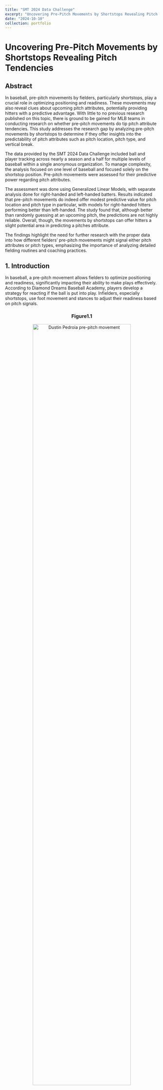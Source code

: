 ```yaml
---
title: "SMT 2024 Data Challenge"
excerpt: "Uncovering Pre-Pitch Movements by Shortstops Revealing Pitch Tendencies <br/><img src='/images/smt_data_image.png' width='925' height='500'>"
date: "2024-10-10"
collection: portfolio
---
```


# Uncovering Pre-Pitch Movements by Shortstops Revealing Pitch Tendencies

## Abstract
In baseball, pre-pitch movements by fielders, particularly shortstops, play a crucial role in optimizing positioning and readiness. These movements may also reveal clues about upcoming pitch attributes, potentially providing hitters with a predictive advantage. With little to no previous research published on this topic, there is ground to be gained for MLB teams in conducting research on whether pre-pitch movements do tip pitch attribute tendencies. This study addresses the research gap by analyzing pre-pitch movements by shortstops to determine if they offer insights into the predictability of pitch attributes such as pitch location, pitch type, and vertical break. 

The data provided by the SMT 2024 Data Challenge included ball and player tracking across nearly a season and a half for multiple levels of baseball within a single anonymous organization. To manage complexity, the analysis focused on one level of baseball and focused solely on the shortstop position. Pre-pitch movements were assessed for their predictive power regarding pitch attributes.

The assessment was done using Generalized Linear Models, with separate analysis done for right-handed and left-handed batters. Results indicated that pre-pitch movements do indeed offer modest predictive value for pitch location and pitch type in particular, with models for right-handed hitters performing better than left-handed. The study found that, although better than randomly guessing at an upcoming pitch, the predictions are not highly reliable. Overall, though, the movements by shortstops can offer hitters a slight potential area in predicting a pitches attribute.

The findings highlight the need for further research with the proper data into how different fielders’ pre-pitch movements might signal either pitch attributes or pitch types, emphasizing the importance of analyzing detailed fielding routines and coaching practices.


## 1. Introduction
In baseball, a pre-pitch movement allows fielders to optimize positioning and readiness, significantly impacting their ability to make plays effectively. According to Diamond Dreams Baseball Academy, players develop a strategy for reacting if the ball is put into play. Infielders, especially shortstops, use foot movement and stances to adjust their readiness based on pitch signals.

<div style="text-align:center;">
  <h3 style="text-align: center;">Figure1.1</h3>
  <img src="/images/dusitn_pedroia.jpg" style="width:80%;" alt="Dustin Pedroia pre-pitch movement">
  <p style="text-align:center; font-size:80%;">Dustin Pedroia with his pre-pitch hop into position. If this tennis-hop were to occur by gravitating in a certain direction
depending on the pitch, he would be slightly tipping pitches.</p>
</div>

However, there is limited research on whether these pre-pitch movements tip pitch tendencies to the batter. This leads us to the question, do pre-pitch movement tendencies by shortstops provide clues about the attributes of an upcoming pitch? Through a detailed analysis of pre pitch movements and pitch type outcomes, this research demonstrates that specific movement patterns can be associated with pitch types and locations, thus offering a predictive advantage for hitters.


## 2. Data
For this study, data was obtained from the SMT 2024 Data Challenge, encompassing approximately one and a half seasons of gameplay. The dataset was anonymized to obscure overall demographic details, ensuring that the identities of teams and players remained confidential. The dataset comprises several critical components:
   1. General Game Information: Provides details about each game, including unique identifiers for teams and players.
   2. Ball Position Tracking: Precise tracking of the ball’s position was recorded every 50 milliseconds. It features x, y, and z (height) coordinates, with x and y coordinates relative to the back point of home plate.
   3. Player Position Tracking: Player positions are recorded every 50 milliseconds. This includes x and y coordinates, allowing for detailed analysis of player movements.
   4. Game Play Events: This records key events like pitch throws and ball catches, organized chronologically. It excludes minor events such as hits or outs.
    
### 2.1 Data Processing & Analysis
This study focused on the 4A level to manage the large volume of player positioning data within R Studio’s limits, excluding data from other levels for efficient processing. Additional events were added to the play-by-play data to capture pre-pitch movements, including codes for the ball in the air during the pitch and the phase between plays.

<div style="display: flex; justify-content: center;">
  <div style="flex: 1; max-width: 60%; margin-right: 10px;">
    <h3 style="text-align: center;">Figure 2.1</h3>
    <img src="/images/figure_2_1.png" style="width: 100%; height: auto; display: block;" alt="Illustration of Shortstop 636">
    <p style="text-align: center; font-size: 80%;">This figure displays pre-pitch movement player tracking data for shortstop 636 for a single game when there were only lefty batters at the plate. The colors represent the pitch type thrown after each pre-pitch movement.</p>
  </div>
  <div style="flex: 1; max-width: 60%; margin-left: 10px;">
    <h3 style="text-align: center;">Figure 2.2</h3>
    <img src="/images/figure_2_2.png" style="width: 100%; height: auto; display: block;" alt="Illustration of Shortstop 901">
    <p style="text-align: center; font-size: 80%;">This figure displays pre-pitch movement player tracking data for shortstop 901 for a single game when there were only lefty batters at the plate. The colors represent the pitch type thrown after each pre-pitch movement.</p>
  </div>
</div>

Each shortstop exhibits unique pre-pitch movements: for example, Shortstop 636 moves straight towards home plate with minimal variation, while Shortstop 901 moves back towards the middle of the field. The study analyzes how these movements might predict pitch attributes.

To manage the data, only timestamps related to shortstops were retained. Missing values in IDs and player position tracking data were addressed to ensure the dataset's integrity. The cleaned dataset included 764,760 observations over 10,504 pitches at the 4A level.


## 3. Methodology
This study uses a quantitative research design to analyze the correlation between pre-pitch player position tracking and upcoming pitch attributes.
First, a new variable identified whether each pitch was thrown on the left or right side of the strike zone, measuring the horizontal ball position (x) at the closest point to the plate (y=0). Due to data being recorded every fifty milliseconds, some data points were missing, including instances where the ball crossed the plate. To combat this, the x location was determined at the closest point to the plate in which the ball was recorded. This was the first major attribute towards predicting a pitch.

A new variable was created to calculate pitch speed. Using J.J. Cooper's method from Baseball America, velocity was measured at 50 feet from the plate, as traditionally done in MLB until recently. Due to missing data when the ball is exactly 50 feet from the plate, speed was instead measured at data points between 55 and 45 feet, covering 99% of the pitches. Speed was calculated using the formula Distance/Time in feet per second and then converted to miles per hour (MPH) by multiplying by approximately 0.68.

Based on the speed of each pitch thrown, a binary variable was calculated to classify each pitch as either an off-speed pitch or a fastball variant. A pitch was classified as a fastball if it fell within the top 7% of each pitcher’s velocity range, ensuring that all fastball pitches had a mean speed of 91.6 mph. This is just below the MLB average of around 92 mph, providing a solid benchmark. This binary classification of pitch type is a key attribute in the analysis.

Vertical break for each pitch was calculated by determining when the pitch was in the air and gathering the ball_position_z measurements to measure the change in height. The change in heights was identified as the vertical break. Once this was calculated, the 50th percentile of the vertical break was determined. A new variable was created using percentile-based binarization to classify pitches as having a high vertical break versus a low vertical break at the 50th percentile, which is another key attribute in the analysis.

A new variable was created to label the location where each ball was hit, categorizing it as either the left side, up the middle, or the right side. Based on hit charts from FanGraphs, 15- degree angles were used to split the zones between left center field and right center field, effectively representing the three batting zones. The data was then filtered based on x and y coordinates to determine the zone for each hit.

A K-Means Clustering approach was used to predict batter handedness, categorizing batters as right-handed or left-handed while excluding switch hitters. The model used pitch location, pitch speed, and ball acquisition coordinates to predict handedness, hypothesizing that pitch location influences whether a batter hits to the left or right field. 

Generalized Linear Models (GLMs) were then developed to predict pitch attributes based on pre-pitch movements. The data was analyzed separately for right-handed and left-handed hitters, as each group was expected to yield different results. The models predicted pitch location, pitch type (fastball or off-speed), and vertical break (high or low) using pre-pitch movements. Performance was evaluated using Accuracy, Recall, Precision, and F1 Score to assess how well pre-pitch movements can predict pitch attributes and the effectiveness of each model.


## 4. Results
Each model was analyzed using 4 metrics: Accuracy, Recall, Precision and F1 Score. The combination of each metric determines whether the model was successful in predicting the outcome of pitch attributes. Recall measures the proportion of actual positive cases that are identified correctly. Precision measures the proportion of predicted positive cases that are correct. Finally, F1 Score measures the balance of precision and recall.

### 4.1 Model Performance Left-Handed Hitters
#### 4.1.1 Pitch Location
The model predicts whether a pitch will be on the left or right side of the plate based on prepitch movements from the shortstop with a lefty batter accumulating a 55.9% success rate.

<div style="text-align:center;">
  <h3 style="text-align: center;">Figure 4.1</h3>
  <img src="/images/figure_4_1.jpg" style="width:80%;" alt="Figure 4.1 Heatmap">
  <p style="text-align:center; font-size:80%;">Higher values in the bottom right indicate a weaker model. The model struggles to predict any True Positives in the top right
quadrant.</p>
</div>

However, the model has an F1 score of 41%, reflecting a low Recall score. This indicates that while the model is quite precise when it predicts a fastball, it is conservative and only classifies a pitch as a fastball when it is very confident. As a result, the model misses many fastballs, suggesting that although there is a detectable trend, the pre-pitch movements do not consistently predict fastballs with high reliability.






